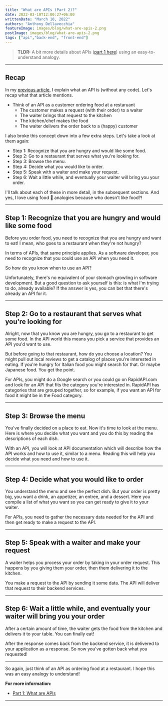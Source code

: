 ```yaml
---
title: "What are APIs (Part 2)?"
date: 2022-03-10T12:00:27+06:00
writtenDate: "March 10, 2022"
authors: "Anthony Dellavecchia"
featureImage: images/blog/what-are-apis-2.png
postImage: images/blog/what-are-apis-2.png
tags: ["api","back-end", "front-end"]
---
```


> **TLDR:** A bit more details about APIs ([part 1 here](https://anthonydellavecchia.com/blog/what-are-apis/)) using an easy-to-understand analogy.

---

## Recap

In my [previous article](https://anthonydellavecchia.com/blog/what-are-apis/), I explain what an API is (without any code). Let's recap what that article mentions.

* Think of an API as a customer ordering food at a restaruant
    * The customer makes a request (with their order) to a waiter
    * The waiter brings that request to the kitchen
    * The kitchen/chef makes the food
    * The waiter delivers the order back to a (happy) customer

I also broke this concept down into a few extra steps. Let's take a look at them again:

- Step 1: Recognize that you are hungry and would like some food.
- Step 2: Go to a restaurant that serves what you're looking for.
- Step 3: Browse the menu.
- Step 4: Decide what you would like to order.
- Step 5: Speak with a waiter and make your request.
- Step 6: Wait a little while, and eventually your waiter will bring you your order.

I'll talk about each of these in more detail, in the subsequent sections. And yes, I love using food 🍔 analogies because who doesn't like food?!

---

## Step 1: Recognize that you are hungry and would like some food 

Before you order food, you need to recognize that you are hungry and want to eat! I mean, who goes to a restaurant when they're not hungry?

In terms of APIs, that same principle applies. As a software developer, you need to recognize that you could use an API when you need it.

So how do you know when to use an API?

Unfortunately, there's no equivalent of your stomach growling in software development. But a good question to ask yourself is this: is what I'm trying to do, already available? If the answer is yes, you can bet that there's already an API for it.

---

## Step 2: Go to a restaurant that serves what you're looking for

Alright, now that you know you are hungry, you go to a restaurant to get some food. In the API world this means you pick a service that provides an API you'd want to use.

But before going to that restaurant, how do you choose a location? You might pull out local reviews to get a catalog of places you're interested in eating. If you're hungry for Italian food you might search for that. Or maybe Japanese food. You get the point.

For APIs, you might do a Google search or you could go on RapidAPI.com and look for an API that fits the category you're interested in. RapidAPI has categories that are grouped together, so for example, if you want an API for food it might be in the Food category.

---

## Step 3: Browse the menu

You've finally decided on a place to eat. Now it's time to look at the menu. Here is where you decide what you want and you do this by reading the descriptions of each dish.

With an API, you will look at API documentation which will describe how the API works and how to use it, similar to a menu. Reading this will help you decide what you need and how to use it.

---

## Step 4: Decide what you would like to order

You understand the menu and see the perfect dish. But your order is pretty big, you want a drink, an appetizer, an entree, and a dessert. Here you compile a list of what you want so you can get ready to give it to your waiter.

For APIs, you need to gather the necessary data needed for the API and then get ready to make a request to the API.

---

## Step 5: Speak with a waiter and make your request

A waiter helps you process your order by taking in your order request. This happens by you giving them your order, then them delivering it to the kitchen.

You make a request to the API by sending it some data. The API will deliver that request to their backend services.

---

## Step 6: Wait a little while, and eventually your waiter will bring you your order

After a certain amount of time, the waiter gets the food from the kitchen and delivers it to your table. You can finally eat!

After the response comes back from the backend service, it is delivered to your application as a response. So now you've gotten back what you requested!

---

So again, just think of an API as ordering food at a restaurant. I hope this was an easy analogy to understand!

**For more information:**
- [Part 1: What are APIs](https://roadmap.anthonydellavecchia.com/what-are-apis)

---
